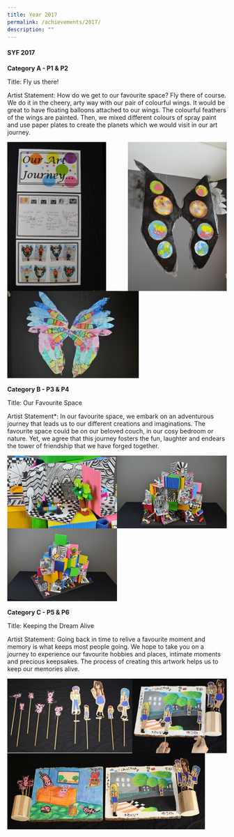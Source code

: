 ```yaml
---
title: Year 2017
permalink: /achievements/2017/
description: ""
---
```

#### SYF 2017

**Category A - P1 & P2**

Title: Fly us there!

Artist Statement: How do we get to our favourite space? Fly there of course. We do it in the cheery, arty way with our pair of colourful wings. It would be great to have floating balloons attached to our wings. The colourful feathers of the wings are painted. Then, we mixed different colours of spray paint and use paper plates to create the planets which we would visit in our art journey.

<img src="/images/ay25.png" style="width:45%" align=left> <img src="/images/ay26.png" style="width:45%" align=right></figure><br><br><br>
 

<img src="/images/ay27.png" style="width:60%">

**Category B - P3 & P4**

Title: Our Favourite Space  

Artist Statement\*: In our favourite space, we embark on an adventurous journey that leads us to our different creations and imaginations. The favourite space could be on our beloved couch, in our cosy bedroom or nature. Yet, we agree that this journey fosters the fun, laughter and endears the tower of friendship that we have forged together.

<img src="/images/ay28.png" style="width:50%" align=left> <img src="/images/ay29.png" style="width:50%" align=right></figure><br><br><br>
 

<img src="/images/ay30.png" style="width:50%">

**Category C - P5 & P6**

Title: Keeping the Dream Alive  

Artist Statement: Going back in time to relive a favourite moment and memory is what keeps most people going. We hope to take you on a journey to experience our favourite hobbies and places, intimate moments and precious keepsakes. The process of creating this artwork helps us to keep our memories alive.

<img src="/images/ay31.png" style="width:57%" align=left><img src="/images/ay32.png" style="width:43%" align=right></figure><br><br><br>
 

<img src="/images/ay33.png" style="width:90%">